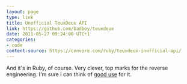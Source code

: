```yaml
---
layout: page
type: link
title: Unofficial TeuxDeux API
link: https://github.com/badboy/teuxdeux 
date: 2011-05-27 09:24:00 UTC+1
categories: 
- code
content-source: https://convore.com/ruby/teuxdeux-inofficial-api/
---
```

And it's in Ruby, of course. Very clever, top marks for the reverse engineering. I'm sure I can think of [good use](http://green.shoesrb.com) for it.
